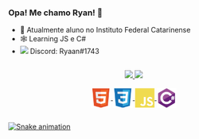 ### Opa! Me chamo Ryan! 🥳
- 📖 Atualmente aluno no Instituto Federal Catarinense
- 🕸️ Learning JS e C#
- <img src="/img/discord.png"> Discord: Ryaan#1743</img>
##

<div align="center">
  <a href="https://github.com/Ryansv1">
  <img height="180em" src="https://github-readme-stats.vercel.app/api?username=Ryansv1&show_icons=true&theme=synthwave&include_all_commits=true&count_private=true"/>
  <img height="180em" src="https://github-readme-stats.vercel.app/api/top-langs/?username=Ryansv1&layout=compact&langs_count=7&theme=synthwave"/>
</div>
<div align="center" style="display: inline_block;"><br>
  <img align="center" alt="HTML-icon" width="40" src="https://raw.githubusercontent.com/devicons/devicon/master/icons/html5/html5-original.svg">
  <img align="center" alt="CSS-icon"ht="30" width="40" src="https://raw.githubusercontent.com/devicons/devicon/master/icons/css3/css3-original.svg">
  <img align="center" alt="Js-icon"ht="30" width="40" src="https://raw.githubusercontent.com/devicons/devicon/master/icons/javascript/javascript-plain.svg">
  <img align="center" alt="CSharp-icon"width="40" src="https://raw.githubusercontent.com/devicons/devicon/master/icons/csharp/csharp-original.svg">
</div>  

##

![Snake animation](https://github.com/Ryansv1/Ryansv1/blob/output/github-contribution-grid-snake.svg)

